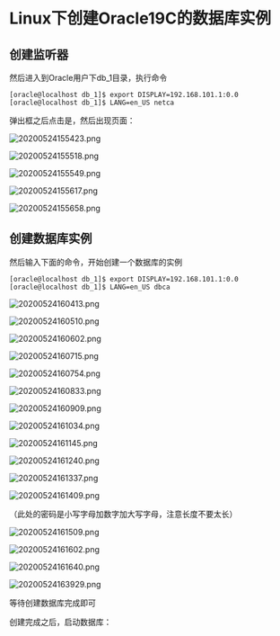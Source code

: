 # Linux下创建Oracle19C的数据库实例

## 创建监听器
然后进入到Oracle用户下db_1目录，执行命令
```
[oracle@localhost db_1]$ export DISPLAY=192.168.101.1:0.0
[oracle@localhost db_1]$ LANG=en_US netca
```
弹出框之后点击是，然后出现页面：

![20200524155423.png](images/20200524155423.png)

![20200524155518.png](images/20200524155518.png)

![20200524155549.png](images/20200524155549.png)

![20200524155617.png](images/20200524155617.png)

![20200524155658.png](images/20200524155658.png)

## 创建数据库实例
然后输入下面的命令，开始创建一个数据库的实例
```
[oracle@localhost db_1]$ export DISPLAY=192.168.101.1:0.0
[oracle@localhost db_1]$ LANG=en_US dbca
```

![20200524160413.png](images/20200524160413.png)

![20200524160510.png](images/20200524160510.png)

![20200524160602.png](images/20200524160602.png)

![20200524160715.png](images/20200524160715.png)

![20200524160754.png](images/20200524160754.png)

![20200524160833.png](images/20200524160833.png)

![20200524160909.png](images/20200524160909.png)

![20200524161034.png](images/20200524161034.png)

![20200524161145.png](images/20200524161145.png)

![20200524161240.png](images/20200524161240.png)

![20200524161337.png](images/20200524161337.png)

![20200524161409.png](images/20200524161409.png)

（此处的密码是小写字母加数字加大写字母，注意长度不要太长）

![20200524161509.png](images/20200524161509.png)

![20200524161602.png](images/20200524161602.png)

![20200524161640.png](images/20200524161640.png)

![20200524163929.png](images/20200524163929.png)

等待创建数据库完成即可

创建完成之后，启动数据库：